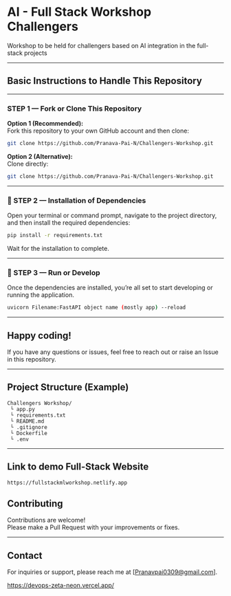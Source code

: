 # AI - Full Stack Workshop Challengers

Workshop to be held for challengers based on AI integration in the full-stack projects

---

##  Basic Instructions to Handle This Repository

---

###  STEP 1 — Fork or Clone This Repository

**Option 1 (Recommended):**  
Fork this repository to your own GitHub account and then clone:

```bash
git clone https://github.com/Pranava-Pai-N/Challengers-Workshop.git
```

 **Option 2 (Alternative):**  
Clone directly:

```bash
git clone https://github.com/Pranava-Pai-N/Challengers-Workshop.git
```

---

### 🔹 STEP 2 — Installation of Dependencies

Open your terminal or command prompt, navigate to the project directory, and then install the required dependencies:

```bash
pip install -r requirements.txt
```

Wait for the installation to complete.

---

### 🔹 STEP 3 — Run or Develop

Once the dependencies are installed, you’re all set to start developing or running the application.

```bash
uvicorn Filename:FastAPI object name (mostly app) --reload
```

---

## Happy coding! 

If you have any questions or issues, feel free to reach out or raise an Issue in this repository.

---

## Project Structure (Example)

```
Challengers Workshop/
 └ app.py
 └ requirements.txt
 └ README.md
 └ .gitignore
 └ Dockerfile
 └ .env
```

---

## Link to demo Full-Stack Website
```
https://fullstackmlworkshop.netlify.app
```


## Contributing

Contributions are welcome!  
Please make a Pull Request with your improvements or fixes.

---

## Contact

For inquiries or support, please reach me at [Pranavpai0309@gmail.com].


https://devops-zeta-neon.vercel.app/